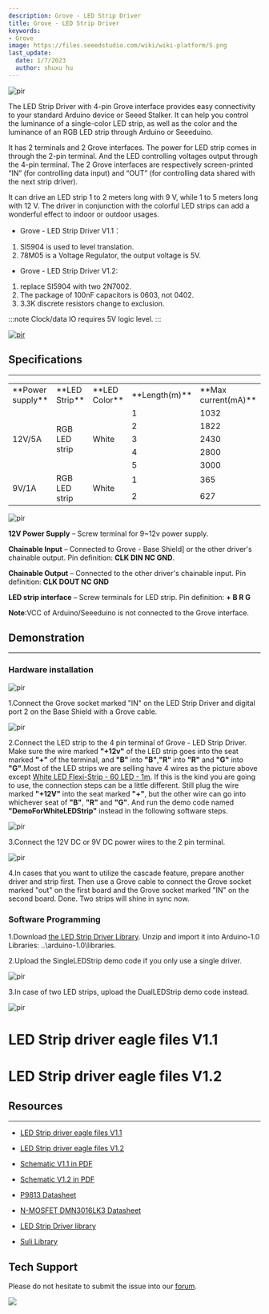 ```yaml
---
description: Grove - LED Strip Driver
title: Grove - LED Strip Driver
keywords:
- Grove
image: https://files.seeedstudio.com/wiki/wiki-platform/S.png
last_update:
  date: 1/7/2023
  author: shuxu hu
---
```



<!-- ![](https://files.seeedstudio.com/wiki/Grove-LED_Strip_Driver/img/Grove-LED_Strip_Driver.jpg) -->
  <p style={{textAlign: 'center'}}><img src="https://files.seeedstudio.com/wiki/Grove-LED_Strip_Driver/img/Grove-LED_Strip_Driver.jpg" alt="pir" width={600} height="auto" /></p>

The LED Strip Driver with 4-pin Grove interface provides easy connectivity to your standard Arduino device or Seeed Stalker. It can help you control the luminance of a single-color LED strip, as well as the color and the luminance of an RGB LED strip through Arduino or Seeeduino.

It has 2 terminals and 2 Grove interfaces. The power for LED strip comes in through the 2-pin terminal. And the LED controlling voltages output through the 4-pin terminal. The 2 Grove interfaces are respectively screen-printed “IN” (for controlling data input) and “OUT” (for controlling data shared with the next strip driver).

It can drive an LED strip 1 to 2 meters long with 9 V, while 1 to 5 meters long with 12 V. The driver in conjunction with the colorful LED strips can add a wonderful effect to indoor or outdoor usages.

*   Grove - LED Strip Driver V1.1：
 1. SI5904 is used to level translation.
 2. 78M05 is a Voltage Regulator, the output voltage is 5V.

*   Grove - LED Strip Driver V1.2:

 1. replace SI5904 with two 2N7002.
 2. The package of 100nF capacitors is 0603, not 0402.
 3. 3.3K discrete resistors change to exclusion.

:::note
    Clock/data IO requires 5V logic level.
:::
<!-- [![](https://files.seeedstudio.com/wiki/Seeed-WiKi/docs/images/300px-Get_One_Now_Banner-ragular.png)](https://www.seeedstudio.com/Grove-LED-Strip-Driver-p-1197.html) -->
[<p><img src="https://files.seeedstudio.com/wiki/common/Get_One_Now_Banner.png" alt="pir" width={600} height="auto" /></p>](https://www.seeedstudio.com/Grove-LED-Strip-Driver-p-1197.html)
##   Specifications
---
<table >
<tr>
<td width="150"> **Power supply**
</td>
<td width="150"> **LED Strip**
</td>
<td width="100"> **LED Color**
</td>
<td width="100"> **Length(m)**
</td>
<td width="150"> **Max current(mA)**
</td></tr>
<tr>
<td rowspan="5"> 12V/5A
</td>
<td rowspan="5"> RGB LED strip
</td>
<td rowspan="5"> White
</td>
<td> 1
</td>
<td> 1032
</td></tr>
<tr>
<td> 2
</td>
<td> 1822
</td></tr>
<tr>
<td> 3
</td>
<td> 2430
</td></tr>
<tr>
<td> 4
</td>
<td> 2800
</td></tr>
<tr>
<td> 5
</td>
<td> 3000
</td></tr>
<tr>
<td rowspan="2"> 9V/1A
</td>
<td rowspan="2"> RGB LED strip
</td>
<td rowspan="2"> White
</td>
<td> 1
</td>
<td> 365
</td></tr>
<tr>
<td> 2
</td>
<td> 627
</td></tr></table>

<!-- ![](https://files.seeedstudio.com/wiki/Grove-LED_Strip_Driver/img/LED_Strip_Driver_Interface3.jpg) -->
  <p style={{textAlign: 'center'}}><img src="https://files.seeedstudio.com/wiki/Grove-LED_Strip_Driver/img/LED_Strip_Driver_Interface3.jpg" alt="pir" width={600} height="auto" /></p>

 **12V Power Supply** – Screw terminal for 9~12v power supply.

 **Chainable Input** – Connected to Grove - Base Shield] or the other driver's chainable output. Pin definition: **CLK DIN NC GND**.

 **Chainable Output** – Connected to the other driver's chainable input. Pin definition: **CLK DOUT NC GND**

 **LED strip interface** – Screw terminals for LED strip. Pin definition: **+ B R G**

**Note**:VCC of Arduino/Seeeduino is not connected to the Grove interface.

##   Demonstration
---
###   Hardware installation

<!-- ![](https://files.seeedstudio.com/wiki/Grove-LED_Strip_Driver/img/LED_Strip_Driver_hardware_install_Step1.jpg) -->
  <p style={{textAlign: 'center'}}><img src="https://files.seeedstudio.com/wiki/Grove-LED_Strip_Driver/img/LED_Strip_Driver_hardware_install_Step1.jpg" alt="pir" width={600} height="auto" /></p>

1.Connect the Grove socket marked "IN" on the LED Strip Driver and digital port 2 on the Base Shield with a Grove cable.

<!-- ![](https://files.seeedstudio.com/wiki/Grove-LED_Strip_Driver/img/LED_Strip_Driver_hardware_install_Step2.jpg) -->
  <p style={{textAlign: 'center'}}><img src="https://files.seeedstudio.com/wiki/Grove-LED_Strip_Driver/img/LED_Strip_Driver_hardware_install_Step2.jpg" alt="pir" width={600} height="auto" /></p>

2.Connect the LED strip to the 4 pin terminal of Grove - LED Strip Driver. Make sure the wire marked **"+12v"** of the LED strip goes into the seat marked **"+"** of the terminal, and **"B"** into **"B"**,**"R"** into **"R"** and **"G"** into **"G"**.Most of the LED strips we are selling have 4 wires as the picture above except [White LED Flexi-Strip - 60 LED - 1m](https://www.seeedstudio.com/depot/white-led-flexistrip-60-led1m-p-1122.html?cPath=207). If this is the kind you are going to use, the connection steps can be a little different. Still plug the wire marked **"+12V"** into the seat marked **"+"**, but the other wire can go into whichever seat of **"B"**, **"R"** and **"G"**. And run the demo code named **"DemoForWhiteLEDStrip"** instead in the following software steps.

<!-- ![](https://files.seeedstudio.com/wiki/Grove-LED_Strip_Driver/img/LED_Strip_Driver_hardware_install_Step3.jpg) -->
  <p style={{textAlign: 'center'}}><img src="https://files.seeedstudio.com/wiki/Grove-LED_Strip_Driver/img/LED_Strip_Driver_hardware_install_Step3.jpg" alt="pir" width={600} height="auto" /></p>

3.Connect the 12V DC or 9V DC power wires to the 2 pin terminal.

<!-- ![](https://files.seeedstudio.com/wiki/Grove-LED_Strip_Driver/img/LED_Strip_Driver_hardware_install_Step4.jpg) -->
  <p style={{textAlign: 'center'}}><img src="https://files.seeedstudio.com/wiki/Grove-LED_Strip_Driver/img/LED_Strip_Driver_hardware_install_Step4.jpg" alt="pir" width={600} height="auto" /></p>

4.In cases that you want to utilize the cascade feature, prepare another driver and strip first. Then use a Grove cable to connect the Grove socket marked "out" on the first board and the Grove socket marked "IN" on the second board. Done. Two strips will shine in sync now.

###   Software Programming

1.Download [the LED Strip Driver Library](https://files.seeedstudio.com/wiki/Grove-LED_Strip_Driver/res/LEDStripDriver_library.zip). Unzip and import it into Arduino-1.0 Libraries: ..\arduino-1.0\libraries.

2.Upload the SingleLEDStrip demo code if you only use a single driver.
<!-- ![](https://files.seeedstudio.com/wiki/Grove-LED_Strip_Driver/img/SingleLEDStripDemo.jpg) -->
  <p style={{textAlign: 'center'}}><img src="https://files.seeedstudio.com/wiki/Grove-LED_Strip_Driver/img/SingleLEDStripDemo.jpg" alt="pir" width={600} height="auto" /></p>

3.In case of two LED strips, upload the DualLEDStrip demo code instead.
<!-- ![](https://files.seeedstudio.com/wiki/Grove-LED_Strip_Driver/img/DualLEDStripDemo.jpg) -->
  <p style={{textAlign: 'center'}}><img src="https://files.seeedstudio.com/wiki/Grove-LED_Strip_Driver/img/DualLEDStripDemo.jpg" alt="pir" width={600} height="auto" /></p>

# LED Strip driver eagle files V1.1
<div className="altium-ecad-viewer" data-project-src="https://files.seeedstudio.com/wiki/Grove-LED_Strip_Driver/res/LED_Strip_driver_eagle_files.zip" style={{borderRadius: '0px 0px 4px 4px', height: 500, borderStyle: 'solid', borderWidth: 1, borderColor: 'rgb(241, 241, 241)', overflow: 'hidden', maxWidth: 1280, maxHeight: 700, boxSizing: 'border-box'}}>
</div>


# LED Strip driver eagle files V1.2
<div className="altium-ecad-viewer" data-project-src="https://files.seeedstudio.com/wiki/Grove-LED_Strip_Driver/res/LED_Strip_Driver_eagle_file_V1.2.zip" style={{borderRadius: '0px 0px 4px 4px', height: 500, borderStyle: 'solid', borderWidth: 1, borderColor: 'rgb(241, 241, 241)', overflow: 'hidden', maxWidth: 1280, maxHeight: 700, boxSizing: 'border-box'}}>
</div>



##   Resources
---
*   [LED Strip driver eagle files V1.1](https://files.seeedstudio.com/wiki/Grove-LED_Strip_Driver/res/LED_Strip_driver_eagle_files.zip)

*   [LED Strip driver eagle files V1.2](https://files.seeedstudio.com/wiki/Grove-LED_Strip_Driver/res/LED_Strip_Driver_eagle_file_V1.2.zip)

*   [Schematic V1.1 in PDF](https://files.seeedstudio.com/wiki/Grove-LED_Strip_Driver/res/LED_Strip_driver.pdf)

*   [Schematic V1.2 in PDF](https://files.seeedstudio.com/wiki/Grove-LED_Strip_Driver/res/Grove-LED_Strip_driver_V1.2.pdf)

*   [P9813 Datasheet](https://files.seeedstudio.com/wiki/Grove-LED_Strip_Driver/res/P9813_datasheet.pdf)

*   [N-MOSFET DMN3016LK3 Datasheet](https://files.seeedstudio.com/wiki/Grove-LED_Strip_Driver/res/N-MOSFET_DMN3016LK3_Datasheet.pdf)

*   [LED Strip Driver library](https://files.seeedstudio.com/wiki/Grove-LED_Strip_Driver/res/LEDStripDriver_library.zip)

*   [Suli Library](https://github.com/Seeed-Studio/LED_Strip_Suli)

## Tech Support
Please do not hesitate to submit the issue into our [forum](https://forum.seeedstudio.com/).
<br />
<p style={{textAlign: 'center'}}><a href="https://www.seeedstudio.com/act-4.html?utm_source=wiki&utm_medium=wikibanner&utm_campaign=newproducts" target="_blank"><img src="https://files.seeedstudio.com/wiki/Wiki_Banner/new_product.jpg" /></a></p>
